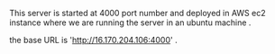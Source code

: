 This server is started at 4000 port number and deployed in AWS ec2 instance where we are running the server in an ubuntu machine .

the base URL is 'http://16.170.204.106:4000' .


